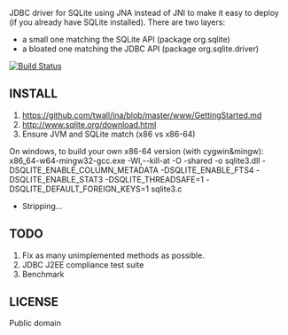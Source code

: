 JDBC driver for SQLite using JNA instead of JNI to make it easy to deploy
(if you already have SQLite installed).
There are two layers:
 - a small one matching the SQLite API (package org.sqlite)
 - a bloated one matching the JDBC API (package org.sqlite.driver)

[![Build Status][1]][2]

[1]: https://secure.travis-ci.org/gwenn/sqlite-jna.png
[2]: http://www.travis-ci.org/gwenn/sqlite-jna

INSTALL
-------
1) https://github.com/twall/jna/blob/master/www/GettingStarted.md
2) http://www.sqlite.org/download.html
3) Ensure JVM and SQLite match (x86 vs x86-64)

On windows, to build your own x86-64 version (with cygwin&mingw):
	x86_64-w64-mingw32-gcc.exe -Wl,--kill-at -O -shared -o sqlite3.dll -DSQLITE_ENABLE_COLUMN_METADATA -DSQLITE_ENABLE_FTS4 -DSQLITE_ENABLE_STAT3 -DSQLITE_THREADSAFE=1 -DSQLITE_DEFAULT_FOREIGN_KEYS=1 sqlite3.c
+ Stripping...

TODO
----
1) Fix as many unimplemented methods as possible.
2) JDBC J2EE compliance test suite
3) Benchmark

LICENSE
-------
Public domain
